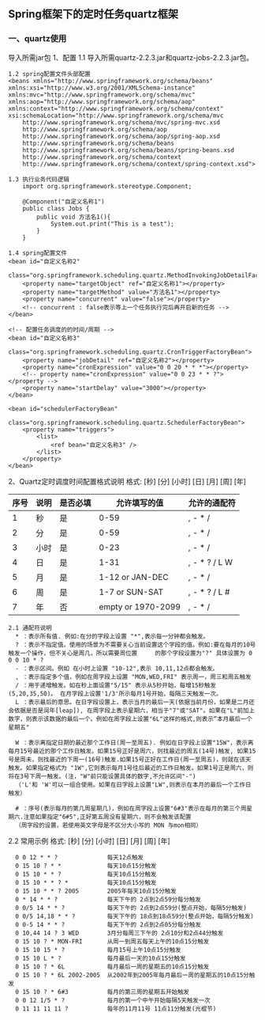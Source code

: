 ## Spring框架下的定时任务quartz框架

### 一、quartz使用
   导入所需jar包
1、配置 
    1.1 导入所需quartz-2.2.3.jar和quartz-jobs-2.2.3.jar包。
     
    1.2 spring配置文件头部配置
    <beans xmlns="http://www.springframework.org/schema/beans"
	xmlns:xsi="http://www.w3.org/2001/XMLSchema-instance" 
	xmlns:mvc="http://www.springframework.org/schema/mvc"
	xmlns:aop="http://www.springframework.org/schema/aop"  
	xmlns:context="http://www.springframework.org/schema/context"
	xsi:schemaLocation="http://www.springframework.org/schema/mvc
    	http://www.springframework.org/schema/mvc/spring-mvc.xsd
		http://www.springframework.org/schema/aop
	 	http://www.springframework.org/schema/aop/spring-aop.xsd
		http://www.springframework.org/schema/beans
		http://www.springframework.org/schema/beans/spring-beans.xsd
		http://www.springframework.org/schema/context
		http://www.springframework.org/schema/context/spring-context.xsd">

    1.3 执行业务代码逻辑
        import org.springframework.stereotype.Component;

        @Component("自定义名称1")  
        public class Jobs { 
            public void 方法名1(){
                System.out.print("This is a test");
   	 	    }
        }

    1.4 spring配置文件
	<bean id="自定义名称2"
		class="org.springframework.scheduling.quartz.MethodInvokingJobDetailFactoryBean">
		<property name="targetObject" ref="自定义名称1"></property>
		<property name="targetMethod" value="方法名1"></property>
		<property name="concurrent" value="false"></property>
		<!-- concurrent : false表示等上一个任务执行完后再开启新的任务 -->
	</bean>

	<!-- 配置任务调度的的时间/周期 -->
	<bean id="自定义名称3"
		class="org.springframework.scheduling.quartz.CronTriggerFactoryBean">
		<property name="jobDetail" ref="自定义名称2"></property>
		<property name="cronExpression" value="0 0 20 * * *"></property>
		<!-- property name="cronExpression" value="0 0 23 * * ?"></property -->
		<property name="startDelay" value="3000"></property>
	</bean>

	<bean id="schedulerFactoryBean"
		class="org.springframework.scheduling.quartz.SchedulerFactoryBean">
		<property name="triggers">
			<list>
				<ref bean="自定义名称3" />  
			</list>
		</property>
	</bean>

2、Quartz定时调度时间配置格式说明
    格式: [秒] [分] [小时] [日] [月] [周] [年]

序号  |说明      |是否必填  |允许填写的值      |允许的通配符
------|---------|----------|----------------|--------
1     |秒       |是      |0-59              | , - * /
2     |分       |是      |0-59              | , - * /
3     |小时     |是      |0-23              | , - * /
4     |日       |是      |1-31              | , - * ? / L W
5     |月       |是      |1-12 or JAN-DEC   | , - * /
6     |周       |是      |1-7 or SUN-SAT    | , - * ? / L #
7     |年       |否      |empty or 1970-2099| , - * /

    2.1 通配符说明
      * ：表示所有值. 例如:在分的字段上设置 "*",表示每一分钟都会触发。
      ? ：表示不指定值。使用的场景为不需要关心当前设置这个字段的值。例如:要在每月的10号触发一个操作，但不关心是周几，所以需要周位置     的那个字段设置为"?" 具体设置为 0 0 0 10 * ?
      - ：表示区间。例如 在小时上设置 "10-12",表示 10,11,12点都会触发。
      , ：表示指定多个值，例如在周字段上设置 "MON,WED,FRI" 表示周一，周三和周五触发
      / ：用于递增触发。如在秒上面设置"5/15" 表示从5秒开始，每增15秒触发(5,20,35,50)。 在月字段上设置'1/3'所示每月1号开始，每隔三天触发一次。
      L ：表示最后的意思。在日字段设置上，表示当月的最后一天(依据当前月份，如果是二月还会依据是否是润年[leap]), 在周字段上表示星期六，相当于"7"或"SAT"。如果在"L"前加上数字，则表示该数据的最后一个。例如在周字段上设置"6L"这样的格式,则表示“本月最后一个星期五"
      
      W ：表示离指定日期的最近那个工作日(周一至周五). 例如在日字段上设置"15W"，表示离每月15号最近的那个工作日触发。如果15号正好是周六，则找最近的周五(14号)触发, 如果15号是周未，则找最近的下周一(16号)触发.如果15号正好在工作日(周一至周五)，则就在该天触发。如果指定格式为 "1W",它则表示每月1号往后最近的工作日触发。如果1号正是周六，则将在3号下周一触发。(注，"W"前只能设置具体的数字,不允许区间"-")
      （'L'和 'W'可以一组合使用。如果在日字段上设置"LW",则表示在本月的最后一个工作日触发）

      # ：序号(表示每月的第几周星期几)，例如在周字段上设置"6#3"表示在每月的第三个周星期六.注意如果指定"6#5",正好第五周没有星期六，则不会触发该配置
      （周字段的设置，若使用英文字母是不区分大小写的 MON 与mon相同）

   2.2  常用示例
      格式: [秒] [分] [小时] [日] [月] [周] [年]

      0 0 12 * * ?              每天12点触发 
      0 15 10 ? * *             每天10点15分触发 
      0 15 10 * * ?             每天10点15分触发  
      0 15 10 * * ? *           每天10点15分触发  
      0 15 10 * * ? 2005        2005年每天10点15分触发 
      0 * 14 * * ?              每天下午的 2点到2点59分每分触发 
      0 0/5 14 * * ?            每天下午的 2点到2点59分(整点开始，每隔5分触发)  
      0 0/5 14,18 * * ?         每天下午的 18点到18点59分(整点开始，每隔5分触发) 
      0 0-5 14 * * ?            每天下午的 2点到2点05分每分触发 
      0 10,44 14 ? 3 WED        3月分每周三下午的 2点10分和2点44分触发 
      0 15 10 ? * MON-FRI       从周一到周五每天上午的10点15分触发 
      0 15 10 15 * ?            每月15号上午10点15分触发 
      0 15 10 L * ?             每月最后一天的10点15分触发 
      0 15 10 ? * 6L            每月最后一周的星期五的10点15分触发 
      0 15 10 ? * 6L 2002-2005  从2002年到2005年每月最后一周的星期五的10点15分触发
      0 15 10 ? * 6#3           每月的第三周的星期五开始触发 
      0 0 12 1/5 * ?            每月的第一个中午开始每隔5天触发一次 
      0 11 11 11 11 ?           每年的11月11号 11点11分触发(光棍节)

      


